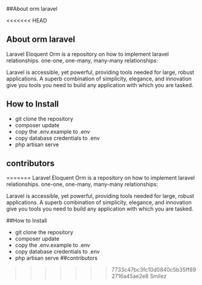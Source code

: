 ##About orm laravel

<<<<<<< HEAD
## About orm laravel

Laravel Eloquent Orm is a repository on how to implement laravel relationships. one-one, one-many, many-many relationships:



Laravel is accessible, yet powerful, providing tools needed for large, robust applications. A superb combination of simplicity, elegance, and innovation give you tools you need to build any application with which you are tasked.

## How to Install
- git clone the repository
- composer update
- copy the .env.example to .env
- copy database credentials to .env
- php artisan serve

## contributors
=======
Laravel Eloquent Orm is a repository on how to implement laravel relationships. one-one, one-many, many-many relationships:

Laravel is accessible, yet powerful, providing tools needed for large, robust applications. A superb combination of simplicity, elegance, and innovation give you tools you need to build any application with which you are tasked.

##How to Install

- git clone the repository
- composer update
- copy the .env.example to .env
- copy database credentials to .env
- php artisan serve
##contributors

>>>>>>> 7733c47bc3fc10d0840c5b35ff892716a45ae2e8
Smilez
